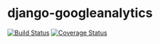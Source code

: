 # django-googleanalytics

[![Build Status](https://travis-ci.org/h4/django-googleanalytics.svg?branch=master)](https://travis-ci.org/h4/django-googleanalytics) [![Coverage Status](https://coveralls.io/repos/h4/django-googleanalytics/badge.png)](https://coveralls.io/r/h4/django-googleanalytics)